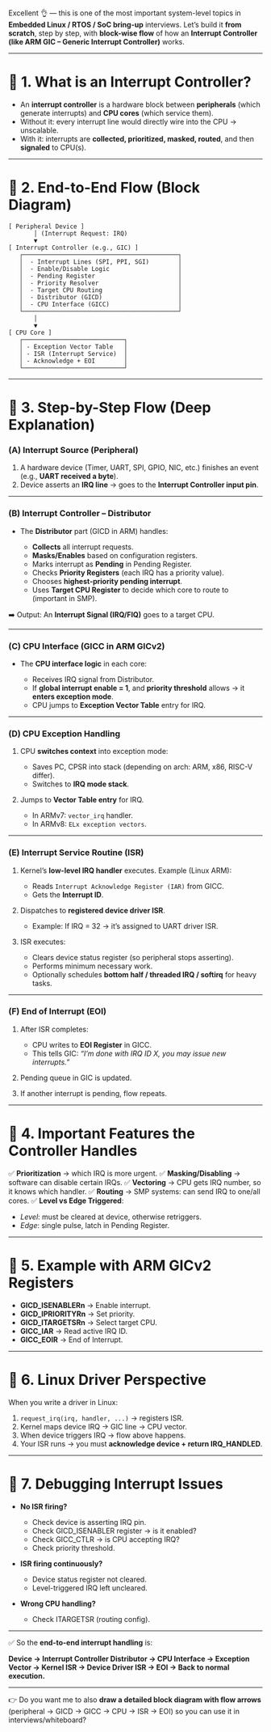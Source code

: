 Excellent 👌 — this is one of the most important system-level topics in **Embedded Linux / RTOS / SoC bring-up** interviews.
Let’s build it **from scratch**, step by step, with **block-wise flow** of how an **Interrupt Controller (like ARM GIC – Generic Interrupt Controller)** works.

---

# 🔹 1. What is an Interrupt Controller?

* An **interrupt controller** is a hardware block between **peripherals** (which generate interrupts) and **CPU cores** (which service them).
* Without it: every interrupt line would directly wire into the CPU → unscalable.
* With it: interrupts are **collected, prioritized, masked, routed**, and then **signaled** to CPU(s).

---

# 🔹 2. End-to-End Flow (Block Diagram)

```
[ Peripheral Device ]
       │ (Interrupt Request: IRQ)
       ▼
[ Interrupt Controller (e.g., GIC) ]
   ┌───────────────────────────────────────────┐
   │  - Interrupt Lines (SPI, PPI, SGI)        │
   │  - Enable/Disable Logic                   │
   │  - Pending Register                       │
   │  - Priority Resolver                      │
   │  - Target CPU Routing                     │
   │  - Distributor (GICD)                     │
   │  - CPU Interface (GICC)                   │
   └───────────────────────────────────────────┘
       │
       ▼
[ CPU Core ]
   ┌────────────────────────────┐
   │ - Exception Vector Table   │
   │ - ISR (Interrupt Service)  │
   │ - Acknowledge + EOI        │
   └────────────────────────────┘
```

---

# 🔹 3. Step-by-Step Flow (Deep Explanation)

### **(A) Interrupt Source (Peripheral)**

1. A hardware device (Timer, UART, SPI, GPIO, NIC, etc.) finishes an event (e.g., **UART received a byte**).
2. Device asserts an **IRQ line** → goes to the **Interrupt Controller input pin**.

---

### **(B) Interrupt Controller – Distributor**

* The **Distributor** part (GICD in ARM) handles:

  * **Collects** all interrupt requests.
  * **Masks/Enables** based on configuration registers.
  * Marks interrupt as **Pending** in Pending Register.
  * Checks **Priority Registers** (each IRQ has a priority value).
  * Chooses **highest-priority pending interrupt**.
  * Uses **Target CPU Register** to decide which core to route to (important in SMP).

➡️ Output: An **Interrupt Signal (IRQ/FIQ)** goes to a target CPU.

---

### **(C) CPU Interface (GICC in ARM GICv2)**

* The **CPU interface logic** in each core:

  * Receives IRQ signal from Distributor.
  * If **global interrupt enable = 1**, and **priority threshold** allows → it **enters exception mode**.
  * CPU jumps to **Exception Vector Table** entry for IRQ.

---

### **(D) CPU Exception Handling**

1. CPU **switches context** into exception mode:

   * Saves PC, CPSR into stack (depending on arch: ARM, x86, RISC-V differ).
   * Switches to **IRQ mode stack**.
2. Jumps to **Vector Table entry** for IRQ.

   * In ARMv7: `vector_irq` handler.
   * In ARMv8: `ELx exception vectors`.

---

### **(E) Interrupt Service Routine (ISR)**

1. Kernel’s **low-level IRQ handler** executes. Example (Linux ARM):

   * Reads `Interrupt Acknowledge Register (IAR)` from GICC.
   * Gets the **Interrupt ID**.
2. Dispatches to **registered device driver ISR**.

   * Example: If IRQ = 32 → it’s assigned to UART driver ISR.
3. ISR executes:

   * Clears device status register (so peripheral stops asserting).
   * Performs minimum necessary work.
   * Optionally schedules **bottom half / threaded IRQ / softirq** for heavy tasks.

---

### **(F) End of Interrupt (EOI)**

1. After ISR completes:

   * CPU writes to **EOI Register** in GICC.
   * This tells GIC: *“I’m done with IRQ ID X, you may issue new interrupts.”*
2. Pending queue in GIC is updated.
3. If another interrupt is pending, flow repeats.

---

# 🔹 4. Important Features the Controller Handles

✅ **Prioritization** → which IRQ is more urgent.
✅ **Masking/Disabling** → software can disable certain IRQs.
✅ **Vectoring** → CPU gets IRQ number, so it knows which handler.
✅ **Routing** → SMP systems: can send IRQ to one/all cores.
✅ **Level vs Edge Triggered**:

* *Level*: must be cleared at device, otherwise retriggers.
* *Edge*: single pulse, latch in Pending Register.

---

# 🔹 5. Example with ARM GICv2 Registers

* **GICD\_ISENABLERn** → Enable interrupt.
* **GICD\_IPRIORITYRn** → Set priority.
* **GICD\_ITARGETSRn** → Select target CPU.
* **GICC\_IAR** → Read active IRQ ID.
* **GICC\_EOIR** → End of Interrupt.

---

# 🔹 6. Linux Driver Perspective

When you write a driver in Linux:

1. `request_irq(irq, handler, ...)` → registers ISR.
2. Kernel maps device IRQ → GIC line → CPU vector.
3. When device triggers IRQ → flow above happens.
4. Your ISR runs → you must **acknowledge device + return IRQ\_HANDLED**.

---

# 🔹 7. Debugging Interrupt Issues

* **No ISR firing?**

  * Check device is asserting IRQ pin.
  * Check GICD\_ISENABLER register → is it enabled?
  * Check GICC\_CTLR → is CPU accepting IRQ?
  * Check priority threshold.
* **ISR firing continuously?**

  * Device status register not cleared.
  * Level-triggered IRQ left uncleared.
* **Wrong CPU handling?**

  * Check ITARGETSR (routing config).

---

✅ So the **end-to-end interrupt handling** is:

**Device → Interrupt Controller Distributor → CPU Interface → Exception Vector → Kernel ISR → Device Driver ISR → EOI → Back to normal execution.**

---

👉 Do you want me to also **draw a detailed block diagram with flow arrows** (peripheral → GICD → GICC → CPU → ISR → EOI) so you can use it in interviews/whiteboard?
